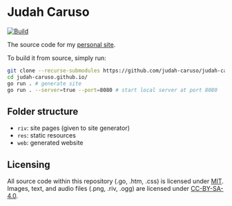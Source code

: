 # Judah Caruso

[![Build](https://github.com/judah-caruso/judah-caruso.github.io/actions/workflows/static-site.yml/badge.svg?branch=main)](https://github.com/judah-caruso/judah-caruso.github.io/actions/workflows/static-site.yml)

The source code for my [personal site](http://judahcaruso.com).

To build it from source, simply run:

```sh
git clone --recurse-submodules https://github.com/judah-caruso/judah-caruso.github.io
cd judah-caruso.github.io/
go run . # generate site
go run . --server=true --port=8080 # start local server at port 8080
```

## Folder structure

- `riv`: site pages (given to site generator)
- `res`: static resources
- `web`: generated website

## Licensing

All source code within this repository (.go, .htm, .css) is licensed under [MIT](./LICENSE). Images, text, and audio files (.png, .riv, .ogg) are licensed under [CC-BY-SA-4.0](./LICENSE.CC-BY-SA-4.0).

